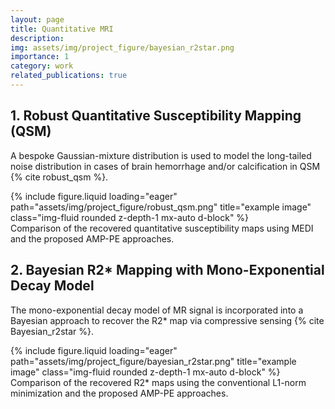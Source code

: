 ```yaml
---
layout: page
title: Quantitative MRI
description: 
img: assets/img/project_figure/bayesian_r2star.png
importance: 1
category: work
related_publications: true
---
```


## 1. Robust Quantitative Susceptibility Mapping (QSM)

A bespoke Gaussian-mixture distribution is used to model the long-tailed noise distribution in cases of brain hemorrhage and/or calcification in QSM {% cite robust_qsm %}.

<div class="row">
    <div class="col-sm-6 mt-3 mt-md-0">
        {% include figure.liquid loading="eager" path="assets/img/project_figure/robust_qsm.png" title="example image" class="img-fluid rounded z-depth-1 mx-auto d-block" %}
    </div>
</div>
<div class="caption">
    Comparison of the recovered quantitative susceptibility maps using MEDI and the proposed AMP-PE approaches.
</div>

## 2. Bayesian R2* Mapping with Mono-Exponential Decay Model

The mono-exponential decay model of MR signal is incorporated into a Bayesian approach to recover the R2* map via compressive sensing {% cite Bayesian_r2star %}.

<div class="row">
    <div class="col-sm-6 mt-3 mt-md-0">
        {% include figure.liquid loading="eager" path="assets/img/project_figure/bayesian_r2star.png" title="example image" class="img-fluid rounded z-depth-1 mx-auto d-block" %}
    </div>
</div>
<div class="caption">
    Comparison of the recovered R2* maps using the conventional L1-norm minimization and the proposed AMP-PE approaches.
</div>



